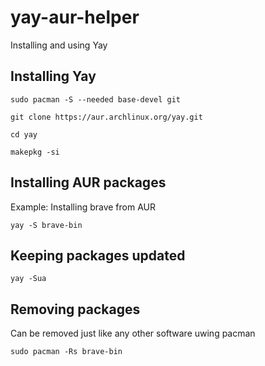 # yay-aur-helper
Installing and using Yay

## Installing Yay

```sudo pacman -S --needed base-devel git```

```git clone https://aur.archlinux.org/yay.git```

```cd yay```

```makepkg -si```

## Installing AUR packages

Example: Installing brave from AUR

```yay -S brave-bin```

## Keeping packages updated

```yay -Sua```

## Removing packages

Can be removed just like any other software uwing pacman

```sudo pacman -Rs brave-bin```

